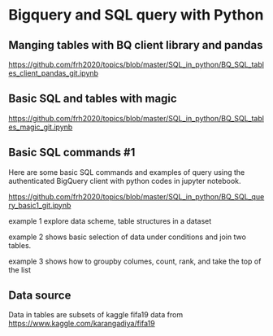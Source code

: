 # Bigquery and SQL query with Python

## Manging tables with BQ client library and pandas

https://github.com/frh2020/topics/blob/master/SQL_in_python/BQ_SQL_tables_client_pandas_git.ipynb

## Basic SQL and tables with magic

https://github.com/frh2020/topics/blob/master/SQL_in_python/BQ_SQL_tables_magic_git.ipynb

## Basic SQL commands #1

Here are some basic SQL commands and examples of query using the authenticated BigQuery client with python codes in jupyter notebook. 

https://github.com/frh2020/topics/blob/master/SQL_in_python/BQ_SQL_query_basic1_git.ipynb

example 1 explore data scheme, table structures in a dataset

example 2 shows basic selection of data under conditions and join two tables.

example 3 shows how to groupby columes, count, rank, and take the top of the list


## Data source
Data in tables are subsets of kaggle fifa19 data from https://www.kaggle.com/karangadiya/fifa19
